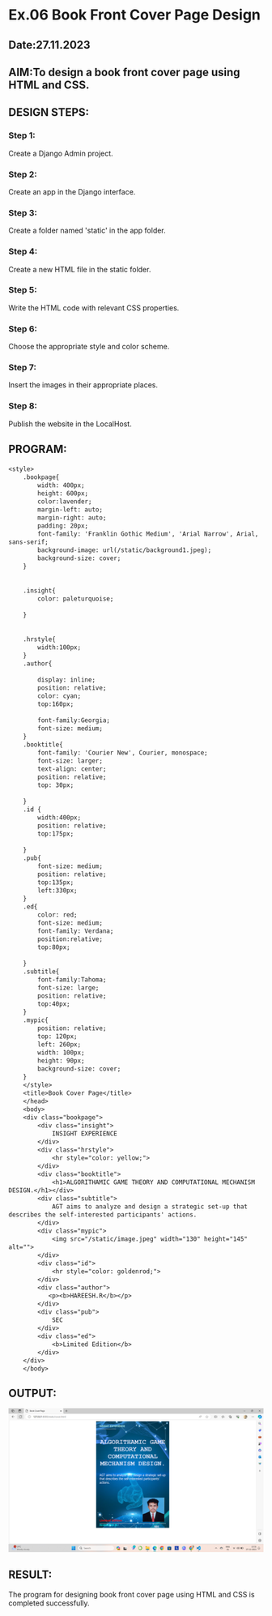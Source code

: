 # Ex.06 Book Front Cover Page Design
## Date:27.11.2023
## AIM:To design a book front cover page using HTML and CSS.

## DESIGN STEPS:

### Step 1:
Create a Django Admin project.

### Step 2:
Create an app in the Django interface.

### Step 3:
Create a folder named 'static' in the app folder.

### Step 4:
Create a new HTML file in the static folder.

### Step 5:
Write the HTML code with relevant CSS properties.

### Step 6:
Choose the appropriate style and color scheme.

### Step 7:
Insert the images in their appropriate places.

### Step 8:
Publish the website in the LocalHost.

## PROGRAM:
```
<style>
    .bookpage{
        width: 400px;
        height: 600px;
        color:lavender;
        margin-left: auto;
        margin-right: auto;
        padding: 20px;
        font-family: 'Franklin Gothic Medium', 'Arial Narrow', Arial, sans-serif;
        background-image: url(/static/background1.jpeg);
        background-size: cover;
    }
        
    
    .insight{
        color: paleturquoise;
    
    }
    
    
    .hrstyle{
        width:100px;
    }
    .author{
    
        display: inline;
        position: relative;
        color: cyan;
        top:160px;
        
        font-family:Georgia;
        font-size: medium;
    }
    .booktitle{
        font-family: 'Courier New', Courier, monospace;
        font-size: larger;
        text-align: center;
        position: relative;
        top: 30px;
    
    }
    .id {
        width:400px;
        position: relative;
        top:175px;
        
    }
    .pub{
        font-size: medium;
        position: relative;
        top:135px;
        left:330px;
    }
    .ed{
        color: red;
        font-size: medium;
        font-family: Verdana;
        position:relative;
        top:80px;
    
    }
    .subtitle{
        font-family:Tahoma;
        font-size: large;
        position: relative;
        top:40px;
    }
    .mypic{
        position: relative;
        top: 120px;
        left: 260px;
        width: 100px;
        height: 90px;
        background-size: cover;
    }
    </style>
    <title>Book Cover Page</title>
    </head>
    <body>
    <div class="bookpage">
        <div class="insight">
            INSIGHT EXPERIENCE
        </div>
        <div class="hrstyle">
            <hr style="color: yellow;">
        </div>
        <div class="booktitle">
            <h1>ALGORITHAMIC GAME THEORY AND COMPUTATIONAL MECHANISM DESIGN.</h1></div>
        <div class="subtitle">
            AGT aims to analyze and design a strategic set-up that describes the self-interested participants' actions.
        </div>
        <div class="mypic">
            <img src="/static/image.jpeg" width="130" height="145" alt="">
        </div>
        <div class="id">
            <hr style="color: goldenrod;">
        </div>
        <div class="author">
           <p><b>HAREESH.R</b></p>
        </div>
        <div class="pub">
            SEC
        </div>
        <div class="ed">
            <b>Limited Edition</b>
        </div>
    </div>
    </body>

```

## OUTPUT:
![Alt text](<BOOK DESIGN1.png>)


## RESULT:
The program for designing book front cover page using HTML and CSS is completed successfully.
